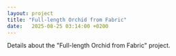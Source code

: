 ```yaml
---
layout: project
title: "Full-length Orchid from Fabric"
date:   2025-08-25 03:14:00 +0200
---
```


Details about the "Full-length Orchid from Fabric" project.
